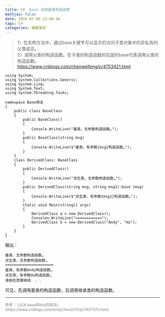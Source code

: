 ```yaml
---
title: C#  base 调用基类构造函数
mathjax: false
date: 2019-07-09 12:40:16
tags: C#
categories: 编程爱好
---
```


> 1）在实例方法中，通过base关键字可以显示的访问子类对象中的非私有的父类成员。  
> 2）调用父类的构造函数。在子类的构造函数的后面的base代表调用父类的构造函数。  
> https://www.cnblogs.com/chenweifeng/p/4753421.html


<!--more-->


```Csharp
using System;
using System.Collections.Generic;
using System.Linq;
using System.Text;
using System.Threading.Tasks;

namespace Base用法
{
    public class BaseClass
    {
        public BaseClass()
        {
            Console.WriteLine("基类，无参数构造函数…");
        }
        public BaseClass(string msg)
        {
            Console.WriteLine($"基类，有参数{msg}构造函数…");
        }
    }
    class DerivedClass: BaseClass
    {
        public DerivedClass()
        {
            Console.WriteLine("派生类，无参数构造函数…");
        }
        public DerivedClass(string msg, string msg1):base (msg)
        {
            Console.WriteLine($"派生类，有参数{msg1}构造函数…");
        }
        static void Main(string[] args)
        {
            DerivedClass a = new DerivedClass();
            Consoles.WriteLine("============");
            DerivedClass b = new DerivedClass("Andy", "Hu");
        }
    }
}
```

输出：

```Csharp
基类，无参数构造函数…
派生类，无参数构造函数…
======================
基类，有参数Andy构造函数…
派生类，有参数Hu构造函数…
请按任意键继续. . .
```

可见，先调用基类的构造函数，后调用继承类的构造函数。

<hr/>
<span style="color:gray;font-size:12px">
参考：
1.[C# base和this的用法](https://www.cnblogs.com/AndyChen2015/p/7927575.html)
</span>